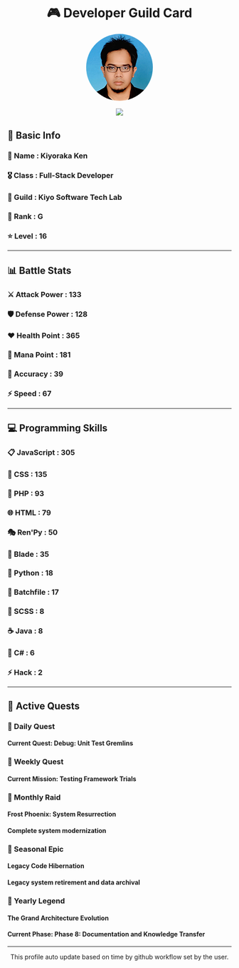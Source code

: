 <div align="center">

# 🎮 Developer Guild Card

<!-- Replace with your profile image -->
<img src="./assets/profile.png" width="150" height="150" style="border-radius: 50%"/>

![](https://komarev.com/ghpvc/?username=Kiyoraka&style=flat)
</div>

##  📌 Basic Info
### 👤 Name : Kiyoraka Ken
### 🎖️ Class : Full-Stack Developer
### 🎪 Guild : Kiyo Software Tech Lab 
### 🔰 Rank : G 
### ⭐ Level : 16

---
## 📊 Battle Stats

### ⚔️ Attack Power  : 133 
### 🛡️ Defense Power : 128 
### ❤️ Health Point  : 365 
### 🔮 Mana Point    : 181 
### 🎯 Accuracy      : 39 
### ⚡ Speed         : 67

---
## 💻 Programming Skills

### 📋 JavaScript : 305
### 🎨 CSS : 135
### 🐘 PHP : 93
### 🌐 HTML : 79
### 🎭 Ren'Py : 50
### 📝 Blade : 35
### 🐍 Python : 18
### 📝 Batchfile : 17
### 💅 SCSS : 8
### ☕ Java : 8
### 🎯 C# : 6
### ⚡ Hack : 2

---
## 📜 Active Quests

### 🌅 Daily Quest

#### Current Quest: Debug: Unit Test Gremlins

### 📅 Weekly Quest
#### Current Mission: Testing Framework Trials

### 🌙 Monthly Raid
#### Frost Phoenix: System Resurrection
#### Complete system modernization

### 🌠 Seasonal Epic
#### Legacy Code Hibernation
#### Legacy system retirement and data archival

### 👑 Yearly Legend
#### The Grand Architecture Evolution
#### Current Phase: Phase 8: Documentation and Knowledge Transfer

---
<div align="center">
  This profile auto update based on time by github workflow set by the user.
</div>